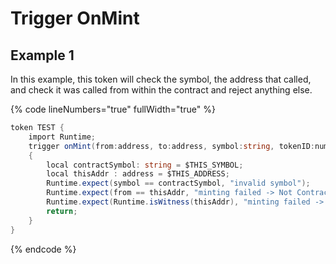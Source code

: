 # Trigger OnMint

## Example 1&#x20;

In this example, this token will check the symbol, the address that called, and check it was called from within the contract and reject anything else.

{% code lineNumbers="true" fullWidth="true" %}
```csharp
token TEST {
    import Runtime;
    trigger onMint(from:address, to:address, symbol:string, tokenID:number) 
    {
        local contractSymbol: string = $THIS_SYMBOL;
        local thisAddr : address = $THIS_ADDRESS;
        Runtime.expect(symbol == contractSymbol, "invalid symbol");
        Runtime.expect(from == thisAddr, "minting failed -> Not Contract");
        Runtime.expect(Runtime.isWitness(thisAddr), "minting failed -> not Contract");
        return;
    }
}
```
{% endcode %}


